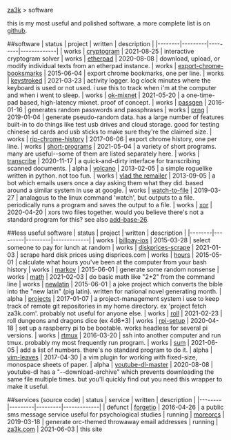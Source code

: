 [za3k](/) > software

this is my most useful and polished software. a more complete list is on [github](https://github.com/za3k).

##software
| status | project | written | description | 
|--------|---------|---------|-------------|
| works | [cryptogram](https://github.com/za3k/short-programs#cryptogrampy) | 2021-08-25 | interactive cryptogram solver
| works | [etherpad](https://github.com/za3k/short-programs#etherpad) | 2020-08-08 | download, upload, or modify individual texts from an etherpad instance.
| works | [export-chrome-booksmarks](https://github.com/za3k/export-chrome-bookmarks) | 2015-06-04 | export chrome bookmarks, one per line.
| works | [keystroked](https://github.com/za3k/keystroked) | 2021-03-23 | activity logger. log clock minutes where the keyboard is used or not used. i use this to track when i'm at the computer and when i went to sleep.
| works | [ok-mixnet](https://github.com/za3k/ok-mixnet) | 2021-05-20 | a one-time-pad based, high-latency mixnet. proof of concept.
| works | [passgen](https://github.com/za3k/short-programs#passgen) | 2016-01-16 | generates random passwords and passphrases
| works | [prng](https://github.com/za3k/short-programs#prng) | 2019-01-04 | generate pseudo-random data. has a large number of features built-in to do things like test usb drives and cloud storage. good for testing chinese sd cards and usb sticks to make sure they're the claimed size.
| works | [rip-chrome-history](https://github.com/za3k/rip-chrome-history) | 2017-06-06 | export chrome history, one per line.
| works | [short-programs](https://github.com/za3k/short-programs) | 2021-05-04 | a variety of short programs. many are useful--some of them are listed separately here.
| works | [transcribe](https://github.com/za3k/transcribe) | 2020-11-17 | a quick-and-dirty interface for transcribing scanned documents.
| alpha | [volcano](https://github.com/za3k/volcano) | 2013-02-05 | a simple roguelike written in python. not too fun.
| works | [vlad the remailer](https://github.com/za3k/vlad) | 2013-09-05 | a bot which emails users once a day asking them what they did. based around a similar system in use at google.
| works | [watch-to-file](https://github.com/za3k/short-programs#watch-to-file) | 2019-03-27 | analagous to the linux command 'watch', but outputs to a file. periodically runs a program and saves the output to a file.
| works | [xor](https://github.com/za3k/short-programs#xor) | 2020-04-20 | xors two files together. would you believe there's not a standard program for this? see also [add-base-26](https://github.com/za3k/short-programs#add-base26).

##less useful software
| status | project | written | description | 
|--------|---------|---------|-------------|
| works | [billpay-ios](https://github.com/za3k/billpay-ios) | 2015-03-28 | select someone to pay for lunch at random
| works | [diskprices-scrape](https://github.com/za3k/diskprices-scrape) | 2021-01-03 | scrape hard disk prices using disprices.com
| works | [hours](https://github.com/za3k/short-programs#hours) | 2015-05-01 | calculate what hours you've been at the computer from your bash history
| works | [markov](https://github.com/za3k/short-programs#markov) | 2015-06-01 | generate some random nonsense
| works | [math](https://github.com/za3k/short-programs#math) | 2021-02-03 | do basic math like "2+2" from the command line
| works | [newlatin](https://github.com/za3k/newlatinbible) | 2015-06-01 | a joke project which converts the bible into the "new latin" (pig latin). written for national novel generating month.
| alpha | [projects](https://github.com/za3k/projects) | 2017-01-07 | a project-management system i use to keep track of remote git repositories in my home directory. ex 'project fetch za3k.com'. probably not useful for anyone else.
| works | [roll](https://github.com/za3k/short-programs#roll) | 2021-02-23 | roll dungeons and dragons dice (ex 4d6+3)
| works | [rpi-setup](https://github.com/za3k/rpi-setup) | 2020-04-18 | set up a raspberry pi to be bootable. works headless for several pi versions.
| works | [rtmux](https://github.com/za3k/short-programs#rtmux) | 2016-03-20 | ssh into another computer and run tmux. probably my most frequently run program.
| works | [sum](https://github.com/za3k/short-programs) | 2021-06-05 | add a list of numbers. there's no standard program to do it.
| alpha | [vim-leaves](https://github.com/za3k/vim-leaves) | 2017-04-30 | a vim plugin for working with fixed-size, monospace sheets of paper.
| alpha | [youtube-dl-master](https://github.com/za3k/short-programs) | 2020-08-08 | youtube-dl has a "--download-archive" which prevents downloading the same file multiple times. but you'll quickly find out you need this wrapper to make it useful.

##services (source code)
| status | service | written | description | 
|--------|---------|---------|-------------|
| defunct | [forgetio](https://github.com/za3k/forgetio) | 2016-04-26 | a public sms message service useful for psychological studies
| running | [moreorcs](https://github.com/za3k/moreorcs) | 2019-03-18 | generate orc-themed throwaway email addresses
| running | [za3k.com](https://github.com/za3k/za3k.com) | 2021-06-03 | this site
